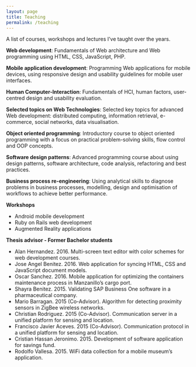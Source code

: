 ```yaml
---
layout: page
title: Teaching
permalink: /teaching
---
```


A list of courses, workshops and lectures I’ve taught over the years.

**Web development**: Fundamentals of Web architecture and Web programming using HTML, CSS, JavaScript, PHP.

**Mobile application development**: Programming Web applications for mobile devices, using responsive design and usability guidelines for mobile user interfaces.

**Human Computer-Interaction**: Fundamentals of HCI, human factors, user-centred design and usability evaluation.

**Selected topics on Web Technologies**: Selected key topics for advanced Web development: distributed computing, information retrieval, e-commerce, social networks, data visualisation.

**Object oriented programming**: Introductory course to object oriented programming with a focus on practical problem-solving skills, flow control and OOP concepts.

**Software design patterns**: Advanced programming course about using design patterns, software architecture, code analysis, refactoring and best practices.

**Business process re-engineering**: Using analytical skills to diagnose problems in business processes, modelling, design and optimisation of workflows to achieve better performance.

**Workshops**

- Android mobile development
- Ruby on Rails web development
- Augmented Reality applications

**Thesis advisor - Former Bachelor students**

- Alan Hernandez. 2016. Multi-screen text editor with color schemes for web development courses.
- Jose Angel Benitez. 2016. Web application for syncing HTML, CSS and JavaScript document models.
- Oscar Sanchez. 2016. Mobile application for optimizing the containers maintenance process in Manzanillo’s cargo port.
- Shayra Benitez. 2015. Validating SAP Business One software in a pharmaceutical company.
- Mario Barragan. 2015 (Co-Advisor). Algorithm for detecting proximity sensors in ZigBee wireless networks.
- Christian Rodriguez. 2015 (Co-Advisor). Communication server in a unified platform for sensing and location.
- Francisco Javier Aceves. 2015 (Co-Advisor). Communication protocol in a unified platform for sensing and location.
- Cristian Hassan Jeronimo. 2015. Development of software application for savings fund.
- Rodolfo Vallesa. 2015. WiFi data collection for a mobile museum’s application.